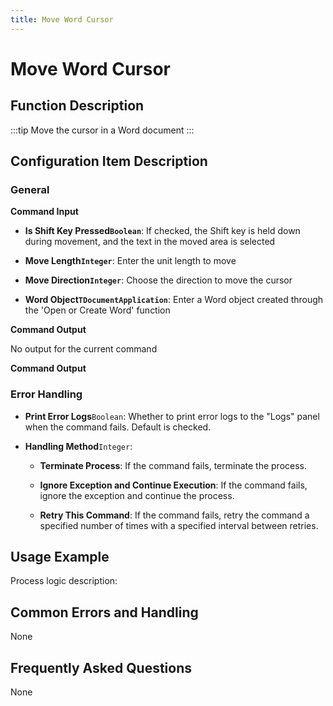 ```yaml
---
title: Move Word Cursor
---
```


# Move Word Cursor

## Function Description

:::tip 
Move the cursor in a Word document
:::

## Configuration Item Description

### General

**Command Input**

- **Is Shift Key Pressed`Boolean`**: If checked, the Shift key is held down during movement, and the text in the moved area is selected

- **Move Length`Integer`**: Enter the unit length to move

- **Move Direction`Integer`**: Choose the direction to move the cursor

- **Word Object`TDocumentApplication`**: Enter a Word object created through the 'Open or Create Word' function


**Command Output**

No output for the current command


**Command Output**

### Error Handling

- **Print Error Logs**`Boolean`: Whether to print error logs to the "Logs" panel when the command fails. Default is checked. 

- **Handling Method**`Integer`:

    - **Terminate Process**: If the command fails, terminate the process.

    - **Ignore Exception and Continue Execution**: If the command fails, ignore the exception and continue the process.

    - **Retry This Command**: If the command fails, retry the command a specified number of times with a specified interval between retries.

## Usage Example

Process logic description:

## Common Errors and Handling

None

## Frequently Asked Questions

None

